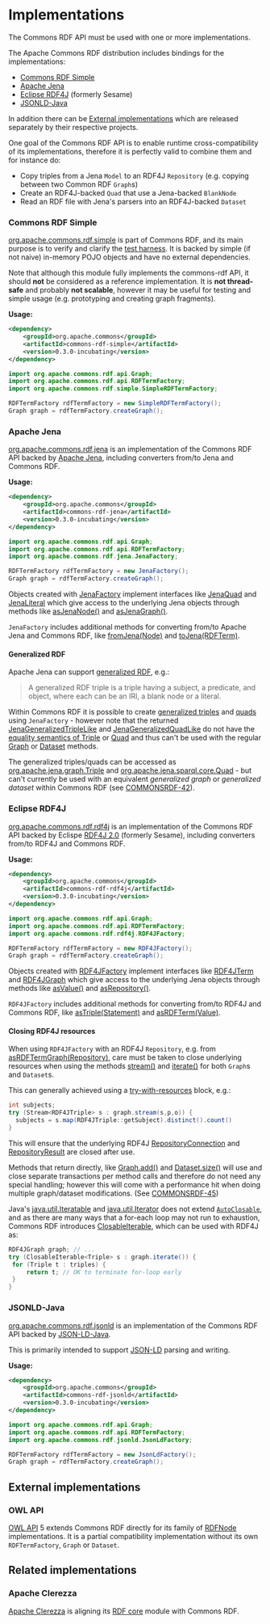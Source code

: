 <!--

    Licensed to the Apache Software Foundation (ASF) under one
    or more contributor license agreements. See the NOTICE file
    distributed with this work for additional information
    regarding copyright ownership. The ASF licenses this file
    to you under the Apache License, Version 2.0 (the
    "License"); you may not use this file except in compliance
    with the License.  You may obtain a copy of the License at

        http://www.apache.org/licenses/LICENSE-2.0

    Unless required by applicable law or agreed to in writing, software
    distributed under the License is distributed on an "AS IS" BASIS,
    WITHOUT WARRANTIES OR CONDITIONS OF ANY KIND, either express or implied.
    See the License for the specific language governing permissions and
    limitations under the License.

-->

# Implementations

The Commons RDF API must be used with one or more
implementations.

The Apache Commons RDF distribution includes bindings for the implementations:

* [Commons RDF Simple](#Commons_RDF_Simple)
* [Apache Jena](#Apache_Jena)
* [Eclipse RDF4J](#Eclipse_RDF4J) (formerly Sesame)
* [JSONLD-Java](#JSONLD-Java)

In addition there can be [External implementations](#External-implementations)
which are released separately by their respective projects.

One goal of the Commons RDF API is to enable runtime cross-compatibility
of its implementations, therefore it is perfectly valid to combine them
and for instance do:

* Copy triples from a Jena `Model` to an RDF4J `Repository`  (e.g. copying between two Common RDF `Graph`s)
* Create an RDF4J-backed `Quad` that use a Jena-backed `BlankNode`
* Read an RDF file with Jena's parsers into an RDF4J-backed `Dataset`


### Commons RDF Simple

[org.apache.commons.rdf.simple](apidocs/org/apache/commons/rdf/simple/package-summary.html)
is part of Commons RDF, and its main purpose is to verify and
clarify the [test harness](testapidocs/org/apache/commons/rdf/api/package-summary.html).
It is backed by simple (if not naive) in-memory POJO objects and have no external
dependencies.

Note that although this module fully implements the commons-rdf API, it should
**not** be considered as a reference implementation. It is **not thread-safe** and
probably **not scalable**, however it may be useful for testing and simple
usage (e.g. prototyping and creating graph fragments).

**Usage:**

```xml
<dependency>
    <groupId>org.apache.commons</groupId>
    <artifactId>commons-rdf-simple</artifactId>
    <version>0.3.0-incubating</version>
</dependency>
```

```java
import org.apache.commons.rdf.api.Graph;
import org.apache.commons.rdf.api.RDFTermFactory;
import org.apache.commons.rdf.simple.SimpleRDFTermFactory;

RDFTermFactory rdfTermFactory = new SimpleRDFTermFactory();
Graph graph = rdfTermFactory.createGraph();
```

### Apache Jena

[org.apache.commons.rdf.jena](apidocs/org/apache/commons/rdf/jena/package-summary.html) is an implementation of the Commons RDF API backed by [Apache Jena](http://jena.apache.org/), including converters from/to Jena and Commons RDF.


**Usage:**

```xml
<dependency>
    <groupId>org.apache.commons</groupId>
    <artifactId>commons-rdf-jena</artifactId>
    <version>0.3.0-incubating</version>
</dependency>
```

```java
import org.apache.commons.rdf.api.Graph;
import org.apache.commons.rdf.api.RDFTermFactory;
import org.apache.commons.rdf.jena.JenaFactory;

RDFTermFactory rdfTermFactory = new JenaFactory();
Graph graph = rdfTermFactory.createGraph();
```

Objects created with  [JenaFactory](apidocs/org/apache/commons/rdf/jena/JenaFactory.html) implement interfaces like [JenaQuad](apidocs/org/apache/commons/rdf/jena/JenaQuad.html) and [JenaLiteral](apidocs/org/apache/commons/rdf/jena/JenaLiteral.html) which give access to the underlying Jena objects through methods like [asJenaNode()](apidocs/org/apache/commons/rdf/jena/JenaRDFTerm.html#asJenaNode--) and [asJenaGraph()](apidocs/org/apache/commons/rdf/jena/JenaGraph.html#asJenaGraph--).

`JenaFactory` includes additional methods for converting from/to Apache Jena and Commons RDF, like [fromJena(Node)](apidocs/org/apache/commons/rdf/jena/JenaFactory.html#fromJena-org.apache.jena.graph.Node-) and [toJena(RDFTerm)](apidocs/org/apache/commons/rdf/jena/JenaFactory.html#toJena-org.apache.commons.rdf.api.RDFTerm-).

#### Generalized RDF

Apache Jena can support [generalized RDF](https://www.w3.org/TR/rdf11-concepts/#section-generalized-rdf), e.g.:

> A generalized RDF triple is a triple having a subject, a predicate, and object, where each can be an IRI, a blank node or a literal.

Within Commons RDF it is possible to create [generalized triples](apidocs/org/apache/commons/rdf/jena/JenaFactory.html#createGeneralizedTriple-org.apache.commons.rdf.api.RDFTerm-org.apache.commons.rdf.api.RDFTerm-org.apache.commons.rdf.api.RDFTerm-) and [quads](apidocs/org/apache/commons/rdf/jena/JenaFactory.html#createGeneralizedQuad-org.apache.commons.rdf.api.RDFTerm-org.apache.commons.rdf.api.RDFTerm-org.apache.commons.rdf.api.RDFTerm-org.apache.commons.rdf.api.RDFTerm-) using `JenaFactory` - however note that the returned [JenaGeneralizedTripleLike](apidocs/org/apache/commons/rdf/jena/JenaGeneralizedTripleLike.html) and
[JenaGeneralizedQuadLike](apidocs/org/apache/commons/rdf/jena/JenaGeneralizedQuadLike.html)
 do not have the [equality semantics of Triple](apidocs/org/apache/commons/rdf/api/Triple.html#equals-java.lang.Object-) or [Quad](apidocs/org/apache/commons/rdf/api/Quad.html#equals-java.lang.Object-) and thus can't be used with the regular [Graph](apidocs/org/apache/commons/rdf/api/Graph.html) or [Dataset](apidocs/org/apache/commons/rdf/api/Dataset.html) methods.

The generalized triples/quads can be accessed as [org.apache.jena.graph.Triple](https://jena.apache.org/documentation/javadoc/jena/org/apache/jena/graph/Triple.html) and [org.apache.jena.sparql.core.Quad](https://jena.apache.org/documentation/javadoc/arq/org/apache/jena/sparql/core/Quad.html) - but can't currently be used with an equivalent _generalized graph_ or _generalized dataset_ within Commons RDF (see [COMMONSRDF-42](https://issues.apache.org/jira/browse/COMMONSRDF-42)).

### Eclipse RDF4J

[org.apache.commons.rdf.rdf4j](apidocs/org/apache/commons/rdf/rdf4j/package-summary.html) is an implementation of the Commons RDF API backed by Eclispe [RDF4J 2.0](http://rdf4j.org/) (formerly Sesame), including converters from/to RDF4J and Commons RDF.

**Usage:**

```xml
<dependency>
    <groupId>org.apache.commons</groupId>
    <artifactId>commons-rdf-rdf4j</artifactId>
    <version>0.3.0-incubating</version>
</dependency>
```

```java
import org.apache.commons.rdf.api.Graph;
import org.apache.commons.rdf.api.RDFTermFactory;
import org.apache.commons.rdf.rdf4j.RDF4JFactory;

RDFTermFactory rdfTermFactory = new RDF4JFactory();
Graph graph = rdfTermFactory.createGraph();
```

Objects created with  [RDF4JFactory](apidocs/org/apache/commons/rdf/rdf4j/RDF4JFactory.html) implement interfaces like [RDF4JTerm](apidocs/org/apache/commons/rdf/rdf4j/RDF4JTerm.html) and [RDF4JGraph](apidocs/org/apache/commons/rdf/rdf4j/RDF4JGraph.html) which give access to the underlying Jena objects through methods like [asValue()](apidocs/org/apache/commons/rdf/rdf4j/RDF4JTerm.html#asValue--) and [asRepository()](apidocs/org/apache/commons/rdf/rdf4j/RDF4JGraphLike.html#asRepository--).

`RDF4JFactory` includes additional methods for converting from/to RDF4J and Commons RDF, like [asTriple(Statement)](apidocs/org/apache/commons/rdf/rdf4j/RDF4JFactory.html#asTriple-org.eclipse.rdf4j.model.Statement-) and
[asRDFTerm(Value)](apidocs/org/apache/commons/rdf/rdf4j/RDF4JFactory.html#asRDFTerm-org.eclipse.rdf4j.model.Value-).

#### Closing RDF4J resources

When using `RDF4JFactory` with an RDF4J `Repository`, e.g. from [asRDFTermGraph(Repository)](apidocs/org/apache/commons/rdf/rdf4j/RDF4JFactory.html#asRDFTermGraph-org.eclipse.rdf4j.repository.Repository-org.apache.commons.rdf.rdf4j.RDF4JFactory.Option...-), care must be taken to close underlying resources when using the methods [stream()](apidocs/org/apache/commons/rdf/rdf4j/RDF4JGraph.html#stream--) and [iterate()](apidocs/org/apache/commons/rdf/rdf4j/RDF4JGraph.html#iterate--) for both `Graph`s and `Dataset`s.

This can generally achieved using a [try-with-resources](https://docs.oracle.com/javase/tutorial/essential/exceptions/tryResourceClose.html) block, e.g.:


```java
int subjects;
try (Stream<RDF4JTriple> s : graph.stream(s,p,o)) {
  subjects = s.map(RDF4JTriple::getSubject).distinct().count()
}
```

This will ensure that the underlying RDF4J [RepositoryConnection](http://rdf4j.org/javadoc/latest/org/eclipse/rdf4j/repository/RepositoryConnection.html) and [RepositoryResult](http://rdf4j.org/javadoc/latest/org/eclipse/rdf4j/repository/RepositoryResult.html)
are closed after use.

Methods that return directly, like
[Graph.add()](apidocs/org/apache/commons/rdf/api/Graph.html#add-org.apache.commons.rdf.api.Triple-)
and [Dataset.size()](apidocs/org/apache/commons/rdf/api/Dataset.html#size--)
will use and close separate transactions per method calls and therefore do not need any special handling; however this will come with a performance hit when doing multiple graph/dataset modifications. (See [COMMONSRDF-45](https://issues.apache.org/jira/browse/COMMONSRDF-45))

Java's [java.util.Iteratable](http://docs.oracle.com/javase/8/docs/api/java/lang/Iterable.html) and [java.util.Iterator](http://docs.oracle.com/javase/8/docs/api/java/util/Iterator.html) does not extend [`AutoClosable`](http://docs.oracle.com/javase/8/docs/api/java/lang/AutoCloseable.html), and as there are many ways that a for-each loop may not run to exhaustion, Commons RDF introduces [ClosableIterable](apidocs/org/apache/commons/rdf/rdf4j/ClosableIterable.html), which can be used with RDF4J as:

```java
RDF4JGraph graph; // ...
try (ClosableIterable<Triple> s : graph.iterate()) {
 for (Triple t : triples) {
     return t; // OK to terminate for-loop early
 }
}
```

### JSONLD-Java

[org.apache.commons.rdf.jsonld](apidocs/org/apache/commons/rdf/jsonld/package-summary.html) is an implementation of the Commons RDF API backed by [JSON-LD-Java](https://github.com/jsonld-java/jsonld-java).

This is primarily intended to support [JSON-LD](http://json-ld.org/) parsing and writing.

**Usage:**

```xml
<dependency>
    <groupId>org.apache.commons</groupId>
    <artifactId>commons-rdf-jsonld</artifactId>
    <version>0.3.0-incubating</version>
</dependency>
```

```java
import org.apache.commons.rdf.api.Graph;
import org.apache.commons.rdf.api.RDFTermFactory;
import org.apache.commons.rdf.jsonld.JsonLdFactory;

RDFTermFactory rdfTermFactory = new JsonLdFactory();
Graph graph = rdfTermFactory.createGraph();
```

## External implementations


### OWL API

[OWL API](http://owlapi.sourceforge.net/) 5 extends Commons RDF
directly for its family of
[RDFNode](https://github.com/owlcs/owlapi/blob/version5/api/src/main/java/org/semanticweb/owlapi/io/RDFNode.java#L25)
implementations. It is a partial compatibility implementation without its own `RDFTermFactory`, `Graph` or `Dataset`.



## Related implementations

### Apache Clerezza

[Apache Clerezza](https://clerezza.apache.org/) is
aligning its [RDF core](https://github.com/apache/clerezza-rdf-core) module with Commons RDF.
